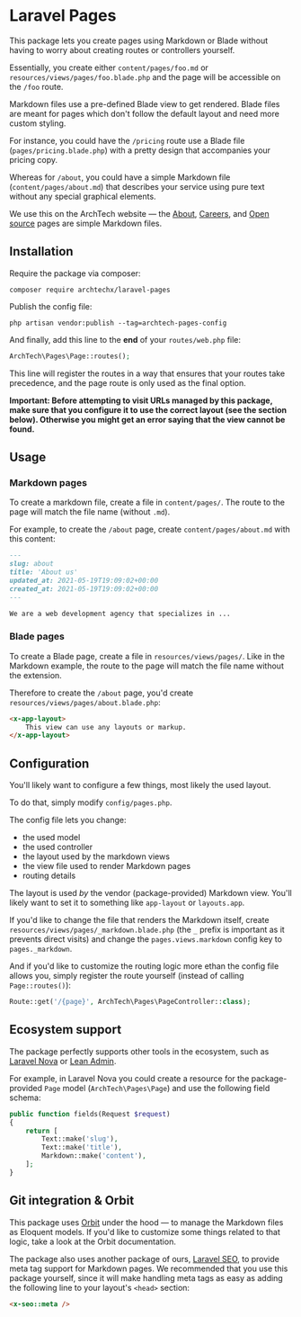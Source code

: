 # Laravel Pages

This package lets you create pages using Markdown or Blade without having to worry about creating routes or controllers yourself.

Essentially, you create either `content/pages/foo.md` or `resources/views/pages/foo.blade.php` and the page will be accessible on the `/foo` route.

Markdown files use a pre-defined Blade view to get rendered. Blade files are meant for pages which don't follow the default layout and need more custom styling.

For instance, you could have the `/pricing` route use a Blade file (`pages/pricing.blade.php`) with a pretty design that accompanies your pricing copy.

Whereas for `/about`, you could have a simple Markdown file (`content/pages/about.md`) that describes your service using pure text without any special graphical elements.

We use this on the ArchTech website — the [About](https://archte.ch/about), [Careers](https://archte.ch/careers), and [Open source](https://archte.ch/open-source) pages are simple Markdown files.

## Installation

Require the package via composer:

```
composer require archtechx/laravel-pages
```

Publish the config file:

```
php artisan vendor:publish --tag=archtech-pages-config
```

And finally, add this line to the **end** of your `routes/web.php` file:

```php
ArchTech\Pages\Page::routes();
```

This line will register the routes in a way that ensures that your routes take precedence, and the page route is only used as the final option.

**Important: Before attempting to visit URLs managed by this package, make sure that you configure it to use the correct layout (see the section below). Otherwise you might get an error saying that the view cannot be found.**

## Usage

### Markdown pages

To create a markdown file, create a file in `content/pages/`. The route to the page will match the file name (without `.md`).

For example, to create the `/about` page, create `content/pages/about.md` with this content:

```md
---
slug: about
title: 'About us'
updated_at: 2021-05-19T19:09:02+00:00
created_at: 2021-05-19T19:09:02+00:00
---

We are a web development agency that specializes in ...
```

### Blade pages

To create a Blade page, create a file in `resources/views/pages/`. Like in the Markdown example, the route to the page will match the file name without the extension.

Therefore to create the `/about` page, you'd create `resources/views/pages/about.blade.php`:

```html
<x-app-layout>
    This view can use any layouts or markup.
</x-app-layout>
```

## Configuration

You'll likely want to configure a few things, most likely the used layout.

To do that, simply modify `config/pages.php`.

The config file lets you change:
- the used model
- the used controller
- the layout used by the markdown views
- the view file used to render Markdown pages
- routing details

The layout is used *by* the vendor (package-provided) Markdown view. You'll likely want to set it to something like `app-layout` or `layouts.app`.

If you'd like to change the file that renders the Markdown itself, create `resources/views/pages/_markdown.blade.php` (the `_` prefix is important as it prevents direct visits) and change the `pages.views.markdown` config key to `pages._markdown`.

And if you'd like to customize the routing logic more ethan the config file allows you, simply register the route yourself (instead of calling `Page::routes()`):

```php
Route::get('/{page}', ArchTech\Pages\PageController::class);
```

## Ecosystem support

The package perfectly supports other tools in the ecosystem, such as [Laravel Nova](https://nova.laravel.com) or [Lean Admin](https://lean-admin.dev).

For example, in Laravel Nova you could create a resource for the package-provided `Page` model (`ArchTech\Pages\Page`) and use the following field schema:

```php
public function fields(Request $request)
{
    return [
        Text::make('slug'),
        Text::make('title'),
        Markdown::make('content'),
    ];
}
```

## Git integration & Orbit

This package uses [Orbit](https://github.com/ryangjchandler/orbit) under the hood — to manage the Markdown files as Eloquent models. If you'd like to customize some things related to that logic, take a look at the Orbit documentation.

The package also uses another package of ours, [Laravel SEO](https://github.com/archtechx/laravel-seo), to provide meta tag support for Markdown pages. We recommended that you use this package yourself, since it will make handling meta tags as easy as adding the following line to your layout's `<head>` section:

```html
<x-seo::meta />
```
